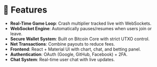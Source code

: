 # 🧩 Features

- **Real-Time Game Loop**: Crash multiplier tracked live with WebSockets.
- **WebSocket Engine**: Automatically pauses/resumes when users join or leave.
- **Secure Wallet System**: Built on Bitcoin Core with strict UTXO control.
- **Net Transactions**: Combine payouts to reduce fees.
- **Frontend**: React + Material UI with chart, chat, and betting panel.
- **Authentication**: OAuth (Google, GitHub, Facebook) + 2FA.
- **Chat System**: Real-time user chat with live updates.
